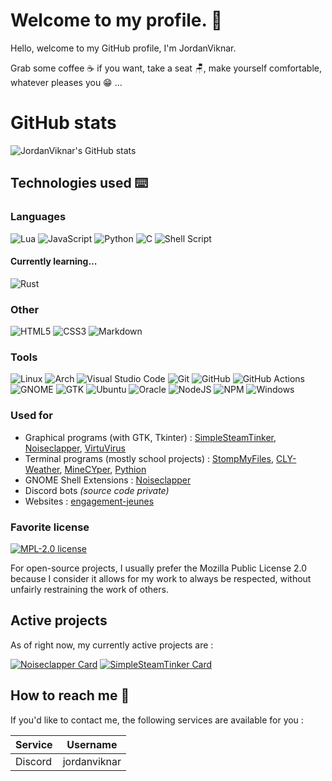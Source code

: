 # Welcome to my profile. 👋

Hello, welcome to my GitHub profile, I'm JordanViknar.

Grab some coffee ☕ if you want, take a seat 🪑, make yourself comfortable, whatever pleases you 😁 ...

# GitHub stats

![JordanViknar's GitHub stats](https://github-readme-stats.vercel.app/api?username=JordanViknar&theme=transparent&show_icons=true&hide_rank=true&hide=contribs)
<!-- ![Top Langs](https://github-readme-stats.vercel.app/api/top-langs/?username=JordanViknar&langs_count=20&layout=pie)] -->

## Technologies used ⌨️
### Languages
![Lua](https://img.shields.io/badge/lua-%232C2D72.svg?style=for-the-badge&logo=lua&logoColor=white)
![JavaScript](https://img.shields.io/badge/javascript-%23323330.svg?style=for-the-badge&logo=javascript&logoColor=%23F7DF1E)
![Python](https://img.shields.io/badge/python-3670A0?style=for-the-badge&logo=python&logoColor=ffdd54)
![C](https://img.shields.io/badge/c-%2300599C.svg?style=for-the-badge&logo=c&logoColor=white)
![Shell Script](https://img.shields.io/badge/shell_script-%23121011.svg?style=for-the-badge&logo=gnu-bash&logoColor=white)
#### Currently learning...
![Rust](https://img.shields.io/badge/rust-%23000000.svg?style=for-the-badge&logo=rust&logoColor=white)

### Other
![HTML5](https://img.shields.io/badge/html5-%23E34F26.svg?style=for-the-badge&logo=html5&logoColor=white)
![CSS3](https://img.shields.io/badge/css3-%231572B6.svg?style=for-the-badge&logo=css3&logoColor=white)
![Markdown](https://img.shields.io/badge/markdown-%23000000.svg?style=for-the-badge&logo=markdown&logoColor=white)
### Tools
![Linux](https://img.shields.io/badge/Linux-FCC624?style=for-the-badge&logo=linux&logoColor=black)
![Arch](https://img.shields.io/badge/Arch%20Linux-1793D1?logo=arch-linux&logoColor=fff&style=for-the-badge)
![Visual Studio Code](https://img.shields.io/badge/Visual%20Studio%20Code-0078d7.svg?style=for-the-badge&logo=visual-studio-code&logoColor=white)
![Git](https://img.shields.io/badge/git-%23F05033.svg?style=for-the-badge&logo=git&logoColor=white)
![GitHub](https://img.shields.io/badge/github-%23121011.svg?style=for-the-badge&logo=github&logoColor=white)
![GitHub Actions](https://img.shields.io/badge/github%20actions-%232671E5.svg?style=for-the-badge&logo=githubactions&logoColor=white)
![GNOME](https://img.shields.io/badge/GNOME-4A86CF.svg?style=for-the-badge&logo=GNOME&logoColor=white)
![GTK](https://img.shields.io/badge/GTK-7FE719.svg?style=for-the-badge&logo=GTK&logoColor=white)
![Ubuntu](https://img.shields.io/badge/Ubuntu-E95420?style=for-the-badge&logo=ubuntu&logoColor=white)
![Oracle](https://img.shields.io/badge/Oracle-F80000?style=for-the-badge&logo=oracle&logoColor=white)
![NodeJS](https://img.shields.io/badge/node.js-6DA55F?style=for-the-badge&logo=node.js&logoColor=white)
![NPM](https://img.shields.io/badge/NPM-%23CB3837.svg?style=for-the-badge&logo=npm&logoColor=white)
![Windows](https://img.shields.io/badge/Windows-0078D6?style=for-the-badge&logo=windows&logoColor=white)
### Used for
- Graphical programs (with GTK, Tkinter) : [SimpleSteamTinker](https://github.com/JordanViknar/SimpleSteamTinker), [Noiseclapper](https://github.com/JordanViknar/Noiseclapper-GNOME), [VirtuVirus](https://github.com/VirtuVirus/VirtuVirus)
- Terminal programs (mostly school projects) : [StompMyFiles](https://github.com/JordanViknar/StompMyFiles), [CLY-Weather](https://github.com/CLY-Meteo/CLY-Weather), [MineCYper](https://github.com/MineCYper-Team/MineCYper), [Pythion](https://github.com/JordanViknar/PythionArchive)
- GNOME Shell Extensions : [Noiseclapper](https://github.com/JordanViknar/Noiseclapper-GNOME)
- Discord bots *(source code private)*
- Websites : [engagement-jeunes](https://github.com/Iltotore/engagement-jeunes)
### Favorite license
[![MPL-2.0 license](https://img.shields.io/badge/License-MPL%2F2.0-orange.svg)](https://choosealicense.com/licenses/mpl-2.0/)

For open-source projects, I usually prefer the Mozilla Public License 2.0 because I consider it allows for my work to always be respected, without unfairly restraining the work of others.

## Active projects

As of right now, my currently active projects are :

[![Noiseclapper Card](https://github-readme-stats.vercel.app/api/pin/?username=JordanViknar&repo=Noiseclapper&theme=transparent&show_owner=true)](https://github.com/JordanViknar/Noiseclapper-GNOME)
[![SimpleSteamTinker Card](https://github-readme-stats.vercel.app/api/pin/?username=JordanViknar&repo=SimpleSteamTinker&theme=transparent&show_owner=true)](https://github.com/JordanViknar/SimpleSteamTinker)

## How to reach me 📱

If you'd like to contact me, the following services are available for you :

| Service | Username |
| ---- | ---- |
| Discord | jordanviknar |
